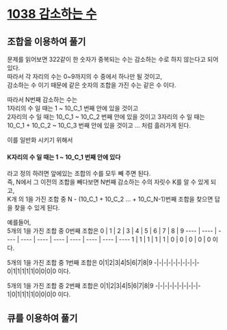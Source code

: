 # [1038 감소하는 수](https://www.acmicpc.net/problem/1038)

## 조합을 이용하여 풀기
문제를 읽어보면 322같이 한 숫자가 중복되는 수는 감소하는 수로 하지 않는다고 되어 있다.  
따라서 각 자리의 수는 0~9까지의 수 중에서 하나만 될 것이고,  
감소하는 수 이기 때문에 같은 숫자의 조합을 가진 수는 같은 수 이다.  

따라서 N번째 감소하는 수는  
1자리의 수 일 때는 1 ~ 10_C_1 번째 안에 있을 것이고  
2자리의 수 일 때는 10_C_1 ~ 10_C_2 번째 안에 있을 것이고
3자리의 수 일 때는 10_C_1 + 10_C_2 ~ 10_C_3 번째 안에 있을 것이고 ...
처럼 흘러가게 된다.

이를 일반화 시키기 위해서
#### K자리의 수 일 때는 1 ~ 10_C_1 번째 안에 있다  
라고 정의 하려면 앞에있는 조합의 수를 모두 빼 주면 된다.  
즉, N에서 그 이전의 조합을 빼다보면 N번째 감소하는 수의 자릿수 K를 알 수 있게 되고,  
K개 의 1을 가진 조합 중 N - (10_C_1 + 10_C_2 ... + 10_C_N-1)번째 조합을 찾으면 답을 찾을 수 있게 된다.  
  
예를들어,  
5개의 1을 가진 조합 중 0번째 조합은
 0 | 1 | 2 | 3 | 4 | 5 | 6 | 7 | 8 | 9 
 ---- | ---- | ---- | ---- | ---- | ---- | ---- | ---- | ---- | ---- 
 1 | 1 | 1 | 1 | 1 | 0 | 0 | 0 | 0 | 0 
이다.  

5개의 1을 가진 조합 중 1번째 조합은
0|1|2|3|4|5|6|7|8|9 
-|-|-|-|-|-|-|-|-|- 
0|1|1|1|1|1|0|0|0|0 
이다.  

5개의 1을 가진 조합 중 2번째 조합은
0|1|2|3|4|5|6|7|8|9 
-|-|-|-|-|-|-|-|-|- 
1|0|1|1|1|1|0|0|0|0 
이다.  

## 큐를 이용하여 풀기
